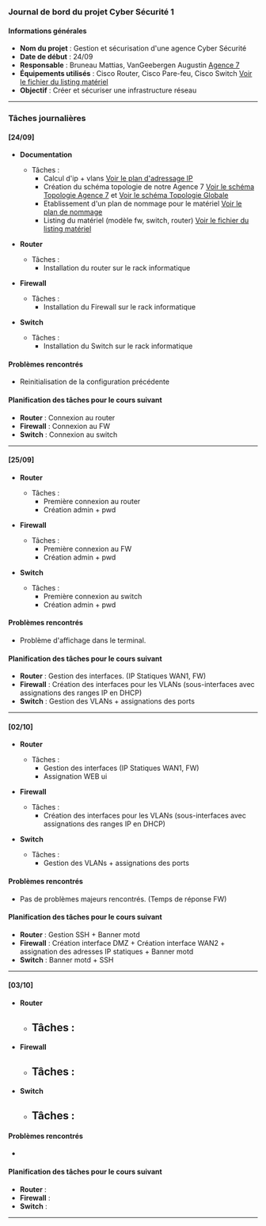 ### Journal de bord du projet Cyber Sécurité 1

#### Informations générales
- **Nom du projet** : Gestion et sécurisation d'une agence Cyber Sécurité
- **Date de début** : 24/09
- **Responsable** : Bruneau Mattias, VanGeebergen Augustin [Agence 7](https://hehbe.sharepoint.com/:x:/s/ProjetNCS24-25/EdweGC-EY5BFsuIHzsa7iVgBw1Zvj9vY04dX3xhwbmGvQQ?e=5gkhVu)
- **Équipements utilisés** : Cisco Router, Cisco Pare-feu, Cisco Switch [Voir le fichier du listing matériel](https://hehbe.sharepoint.com/:x:/s/ProjetNCS24-25/ETGzcyEQXQxNslHoVWp1CxQBCQ8W4vsedDhDQMpND4AyOg?e=YgYeFm)
- **Objectif** : Créer et sécuriser une infrastructure réseau

---

### Tâches journalières

#### [24/09]
- **Documentation**
  - Tâches : 
    - Calcul d'ip + vlans [Voir le plan d'adressage IP](https://hehbe.sharepoint.com/:x:/s/ProjetNCS24-25/EcETquFhT_xKs3_gccl2YeoBYWN3p69SK__KNRE3zvjxvA?e=kebmIb)
    - Création du schéma topologie de notre Agence 7 [Voir le schéma Topologie Agence 7](/Topologie_Agence_7.drawio.png) et  [ Voir le schéma Topologie Globale](/Topologie%20Globale%20-%20WAN1%20-%20OSPF.drawio.png)
    - Etablissement d'un plan de nommage pour le matériel [Voir le plan de nommage](https://hehbe.sharepoint.com/:b:/s/ProjetNCS24-25/Eeo_XCfsLiNDtg6XA8V0OrABeK48h_H_cILAkcAcdGktkg?e=8AbVON)
    - Listing du matériel (modèle fw, switch, router) [Voir le fichier du listing matériel](https://hehbe.sharepoint.com/:x:/s/ProjetNCS24-25/ETGzcyEQXQxNslHoVWp1CxQBCQ8W4vsedDhDQMpND4AyOg?e=YgYeFm)

- **Router**
  - Tâches :
    - Installation du router sur le rack informatique

- **Firewall**
  - Tâches :
    - Installation du Firewall sur le rack informatique

- **Switch**
  - Tâches :
    - Installation du Switch sur le rack informatique


#### Problèmes rencontrés
- Reinitialisation de la configuration précédente

#### Planification des tâches pour le cours suivant
- **Router** : Connexion au router
- **Firewall** : Connexion au FW
- **Switch** :  Connexion au switch

---


#### [25/09]
- **Router**
  - Tâches :
    - Première connexion au router
    - Création admin + pwd

- **Firewall**
  - Tâches :
    - Première connexion au FW
    - Création admin + pwd

- **Switch**
  - Tâches :
    - Première connexion au switch
    - Création admin + pwd


#### Problèmes rencontrés
- Problème d'affichage dans le terminal.

#### Planification des tâches pour le cours suivant
- **Router** : Gestion des interfaces. (IP Statiques WAN1, FW)
- **Firewall** : Création des interfaces pour les VLANs (sous-interfaces avec assignations des ranges IP en DHCP)
- **Switch** : Gestion des VLANs + assignations des ports 

---

#### [02/10]
- **Router**
  - Tâches :
    - Gestion des interfaces (IP Statiques WAN1, FW)
    - Assignation WEB ui 

- **Firewall**
  - Tâches :
    - Création des interfaces pour les VLANs (sous-interfaces avec assignations des ranges IP en DHCP)

- **Switch**
  - Tâches :
    - Gestion des VLANs + assignations des ports 


#### Problèmes rencontrés
- Pas de problèmes majeurs rencontrés. (Temps de réponse FW)

#### Planification des tâches pour le cours suivant
- **Router** : Gestion SSH + Banner motd
- **Firewall** : Création interface DMZ + Création interface WAN2 + assignation des adresses IP statiques + Banner motd
- **Switch** : Banner motd + SSH

---

#### [03/10]
- **Router**
  - Tâches : 
    - 

- **Firewall**
  - Tâches :
    - 

- **Switch**
  - Tâches :
    - 


#### Problèmes rencontrés
- 

#### Planification des tâches pour le cours suivant
- **Router** : 
- **Firewall** : 
- **Switch** : 

---